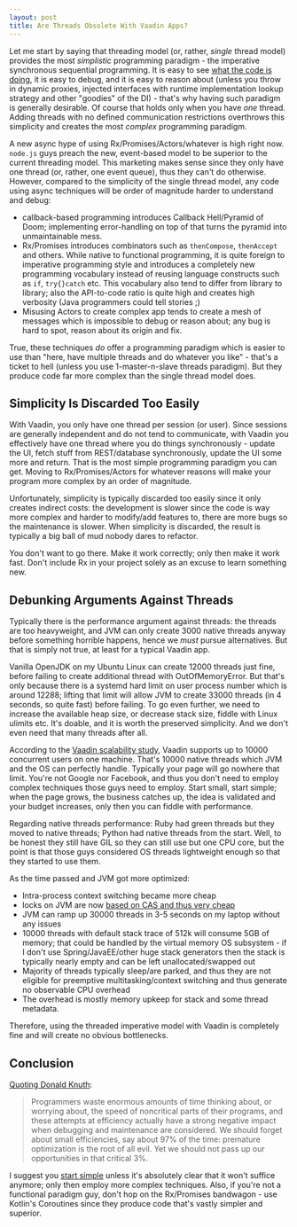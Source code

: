 ```yaml
---
layout: post
title: Are Threads Obsolete With Vaadin Apps?
---
```


Let me start by saying that threading model (or, rather, *single* thread model) provides the most *simplistic* programming paradigm - the imperative synchronous sequential programming. It is easy to see [what the code is doing](http://mavi.logdown.com/posts/1960023), it is easy to debug, and it is easy to reason about (unless you throw in dynamic proxies, injected interfaces with runtime implementation lookup strategy and other "goodies" of the DI) - that's why having such paradigm is generally desirable. Of course that holds only when you have *one* thread. Adding threads with no defined communication restrictions overthrows this simplicity and creates the most *complex* programming paradigm.

A new async hype of using Rx/Promises/Actors/whatever is high right now. `node.js` guys preach the new, event-based model to be superior to the current threading model. This marketing makes sense since they only have one thread (or, rather, one event queue), thus they can't do otherwise. However, compared to the simplicity of the single thread model, any code using async techniques will be order of magnitude harder to understand and debug:

* callback-based programming introduces Callback Hell/Pyramid of Doom; implementing error-handling on top of that turns the pyramid into unmaintainable mess.
* Rx/Promises introduces combinators such as `thenCompose`, `thenAccept` and others. While native to functional programming, it is quite foreign to imperative programming style and introduces a completely new programming vocabulary instead of reusing language constructs such as `if`, `try{}catch` etc. This vocabulary also tend to differ from library to library; also the API-to-code ratio is quite high and creates high verbosity (Java programmers could tell stories ;)
* Misusing Actors to create complex app tends to create a mesh of messages which is impossible to debug or reason about; any bug is hard to spot, reason about its origin and fix.

True, these techniques *do* offer a programming paradigm which is easier to use than "here, have multiple threads and do whatever you like" - that's a ticket to hell (unless you use 1-master-n-slave threads paradigm). But they produce code far more complex than the single thread model does.

## Simplicity Is Discarded Too Easily

With Vaadin, you only have one thread per session (or user). Since sessions are generally independent and do not tend to communicate, with Vaadin you effectively have one thread where you do things synchronously - update the UI, fetch stuff from REST/database synchronously, update the UI some more and return. That is the most simple programming paradigm you can get. Moving to Rx/Promises/Actors for whatever reasons will make your program more complex by an order of magnitude.

Unfortunately, simplicity is typically discarded too easily since it only creates indirect costs: the development is slower since the code is way more complex and harder to modify/add features to, there are more bugs so the maintenance is slower. When simplicity is discarded, the result is typically a big ball of mud nobody dares to refactor.

You don't want to go there. Make it work correctly; only then make it work fast. Don't include Rx in your project solely as an excuse to learn something new.

## Debunking Arguments Against Threads

Typically there is the performance argument against threads: the threads are too heavyweight, and JVM can only create 3000 native threads anyway before something horrible happens, hence we *must* pursue alternatives. But that is simply not true, at least for a typical Vaadin app.

Vanilla OpenJDK on my Ubuntu Linux can create 12000 threads just fine, before failing to create additional thread with OutOfMemoryError. But that's only because there is a systemd hard limit on user process number which is around 12288; lifting that limit will allow JVM to create 33000 threads (in 4 seconds, so quite fast) before failing. To go even further, we need to increase the available heap size, or decrease stack size, fiddle with Linux ulimits etc. It's doable, and it is worth the preserved simplicity. And we don't even need that many threads after all.

According to the [Vaadin scalability study](https://vaadin.com/framework/scalability), Vaadin supports up to 10000 concurrent users on one machine. That's 10000 native threads which JVM and the OS can perfectly handle. Typically your page will go nowhere that limit. You're not Google nor Facebook, and thus you don't need to employ complex techniques those guys need to employ. Start small, start simple; when the page grows, the business catches up, the idea is validated and your budget increases, only then you can fiddle with performance.

Regarding native threads performance: Ruby had green threads but they moved to native threads; Python had native threads from the start. Well, to be honest they still have GIL so they can still use but one CPU core, but the point is that those guys considered OS threads lightweight enough so that they started to use them.

As the time passed and JVM got more optimized:

* Intra-process context switching became more cheap
* locks on JVM are now [based on CAS and thus very cheap](https://blogs.oracle.com/dave/biased-locking-in-hotspot)
* JVM can ramp up 30000 threads in 3-5 seconds on my laptop without any issues
* 10000 threads with default stack trace of 512k will consume 5GB of memory; that could be handled by the virtual memory OS subsystem - if I don't use Spring/JavaEE/other huge stack generators then the stack is typically nearly empty and can be left unallocated/swapped out
* Majority of threads typically sleep/are parked, and thus they are not eligible for preemptive multitasking/context switching and thus generate no observable CPU overhead
* The overhead is mostly memory upkeep for stack and some thread metadata.

Therefore, using the threaded imperative model with Vaadin is completely fine and will create no obvious bottlenecks.

## Conclusion

[Quoting Donald Knuth](http://wiki.c2.com/?PrematureOptimization):

> Programmers waste enormous amounts of time thinking about, or worrying about, the speed of noncritical parts of their programs, and these attempts at efficiency actually have a strong negative impact when debugging and maintenance are considered. We should forget about small efficiencies, say about 97% of the time: premature optimization is the root of all evil. Yet we should not pass up our opportunities in that critical 3%.

I suggest you [start simple](http://www.codingninja.co.uk/best-programmers-quotes/) unless it's absolutely clear that it won't suffice anymore; only then employ more complex techniques. Also, if you're not a functional paradigm guy, don't hop on the Rx/Promises bandwagon - use Kotlin's Coroutines since they produce code that's vastly simpler and superior.
